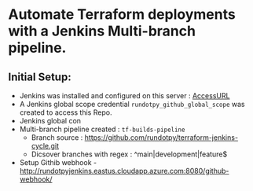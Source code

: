 # Automate Terraform deployments with a Jenkins Multi-branch pipeline.

## Initial Setup:
- Jenkins was installed and configured on this server : [AccessURL](http://rundotpyjenkins.eastus.cloudapp.azure.com:8080)
- A Jenkins global scope credential `rundotpy_github_global_scope` was created to access this Repo.
- Jenkins global con
- Multi-branch pipeline created : `tf-builds-pipeline`
    - Branch source : https://github.com/rundotpy/terraform-jenkins-cycle.git
    - Dicsover branches with regex : ^main|development|feature$
- Setup Githib webhook - http://rundotpyjenkins.eastus.cloudapp.azure.com:8080/github-webhook/




